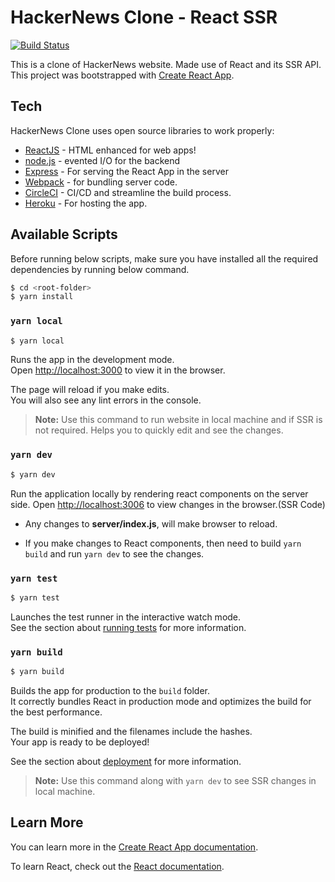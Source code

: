 # HackerNews Clone - React SSR

[![Build Status](https://circleci.com/gh/KA-32/hacker-news-clone.svg?style=svg)](https://circleci.com/gh/KA-32/hacker-news-clone)

This is a clone of HackerNews website. Made use of React and its SSR API. This project was bootstrapped with [Create React App](https://github.com/facebook/create-react-app).

## Tech

HackerNews Clone uses open source libraries to work properly:

* [ReactJS](http://reactjs.org/) - HTML enhanced for web apps!
* [node.js](https://nodejs.org/en/) - evented I/O for the backend
* [Express](https://expressjs.com/) - For serving the React App in the server
* [Webpack](https://webpack.js.org/) - for bundling server code.
* [CircleCI](https://circleci.com/docs/2.0/about-circleci/) - CI/CD and streamline the build process.
* [Heroku](https://www.heroku.com/free) - For hosting the app. 

## Available Scripts

Before running below scripts, make sure you have installed all the required dependencies by running below command.

```sh
$ cd <root-folder>
$ yarn install
```

### `yarn local`

```sh
$ yarn local
```

Runs the app in the development mode.<br />
Open [http://localhost:3000](http://localhost:3000) to view it in the browser.

The page will reload if you make edits.<br />
You will also see any lint errors in the console.

>**Note:** Use this command to run website in local machine and if SSR is not required. Helps you to quickly edit and see the changes.

### `yarn dev`

```sh
$ yarn dev
```

Run the application locally by rendering react components on the server side.
Open [http://localhost:3006](http://localhost:3006) to view changes in the browser.(SSR Code)

* Any changes to **server/index.js**, will make browser to reload.

* If you make changes to React components, then need to build `yarn build` and run `yarn dev` to see the changes.

### `yarn test`

```sh
$ yarn test
```

Launches the test runner in the interactive watch mode.<br />
See the section about [running tests](https://facebook.github.io/create-react-app/docs/running-tests) for more information.

### `yarn build`

```sh
$ yarn build
```

Builds the app for production to the `build` folder.<br />
It correctly bundles React in production mode and optimizes the build for the best performance.

The build is minified and the filenames include the hashes.<br />
Your app is ready to be deployed!

See the section about [deployment](https://facebook.github.io/create-react-app/docs/deployment) for more information.

>**Note:** Use this command along with `yarn dev` to see SSR changes in local machine.

## Learn More

You can learn more in the [Create React App documentation](https://facebook.github.io/create-react-app/docs/getting-started).

To learn React, check out the [React documentation](https://reactjs.org/).

